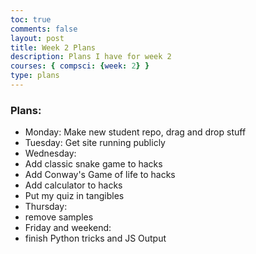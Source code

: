 ```yaml
---
toc: true
comments: false
layout: post
title: Week 2 Plans
description: Plans I have for week 2
courses: { compsci: {week: 2} }
type: plans
---
```


### Plans:
- Monday: Make new student repo, drag and drop stuff
- Tuesday: Get site running publicly
- Wednesday: 
- Add classic snake game to hacks
- Add Conway's Game of life to hacks
- Add calculator to hacks
- Put my quiz in tangibles
- Thursday:
- remove samples
- Friday and weekend:
- finish Python tricks and JS Output